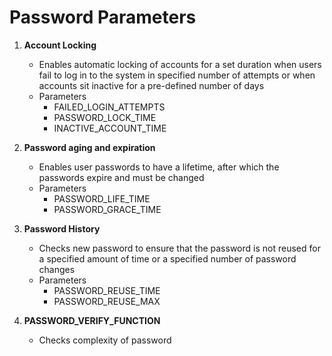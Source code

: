 # Password Parameters

1. **Account Locking**
    * Enables automatic locking of accounts for a set duration when users fail to log in to the system in specified number of attempts or when accounts sit inactive for a pre-defined number of days
    * Parameters
        - FAILED_LOGIN_ATTEMPTS
        - PASSWORD_LOCK_TIME
        - INACTIVE_ACCOUNT_TIME

2. **Password aging and expiration**
    * Enables user passwords to have a lifetime, after which the passwords expire and must be changed
    * Parameters
        - PASSWORD_LIFE_TIME
        - PASSWORD_GRACE_TIME

3. **Password History**
    * Checks new password to ensure that the password is not reused for a specified amount of time or a specified number of password changes
    * Parameters
        - PASSWORD_REUSE_TIME
        - PASSWORD_REUSE_MAX

4. **PASSWORD_VERIFY_FUNCTION**
    - Checks complexity of password